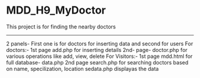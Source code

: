 # MDD_H9_MyDoctor
This project is for finding the nearby doctors
********************************************************
2 panels- First one is for doctors for inserting data and second for users
For doctors:-
1st page add.php for inserting details
2nd- page- doctor.php for various operations like add, view, delete
For Visitors:-
1st page mdd.html for full database- data.php
2nd page search.php for searching doctors based on name, specilization, location
sedata.php displayas the data
